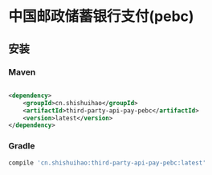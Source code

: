 # 中国邮政储蓄银行支付(pebc)

## 安装

### Maven

```xml

<dependency>
    <groupId>cn.shishuihao</groupId>
    <artifactId>third-party-api-pay-pebc</artifactId>
    <version>latest</version>
</dependency>
```

### Gradle

```groovy
compile 'cn.shishuihao:third-party-api-pay-pebc:latest'
```
